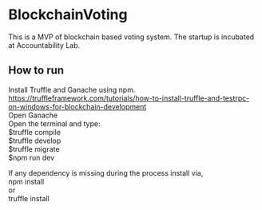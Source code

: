 # BlockchainVoting
This is a MVP of blockchain based voting system. The startup is incubated at Accountability Lab.
## How to run
Install Truffle and Ganache using npm. https://truffleframework.com/tutorials/how-to-install-truffle-and-testrpc-on-windows-for-blockchain-development <br>
Open Ganache <br>
Open the terminal and type:<br>
$truffle compile<br>
$truffle develop<br>
$truffle migrate<br>
$npm run dev<br>

If any dependency is missing during the process install via,<br>
npm install <name><br>
or<br>
truffle install <name><br>

